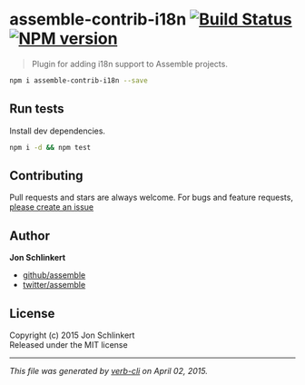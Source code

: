 # assemble-contrib-i18n  [![Build Status](https://travis-ci.org/.svg)](https://travis-ci.org/)  [![NPM version](https://badge.fury.io/js/assemble-contrib-i18n.svg)](http://badge.fury.io/js/assemble-contrib-i18n)

> Plugin for adding i18n support to Assemble projects.

```bash
npm i assemble-contrib-i18n --save
```

## Run tests
Install dev dependencies.

```bash
npm i -d && npm test
```


## Contributing
Pull requests and stars are always welcome. For bugs and feature requests, [please create an issue](https://github.com/assemble/assemble-contrib-i18n/issues)


## Author

**Jon Schlinkert**
 
+ [github/assemble](https://github.com/assemble)
+ [twitter/assemble](http://twitter.com/assemble) 

## License
Copyright (c) 2015 Jon Schlinkert  
Released under the MIT license

***

_This file was generated by [verb-cli](https://github.com/assemble/verb-cli) on April 02, 2015._

